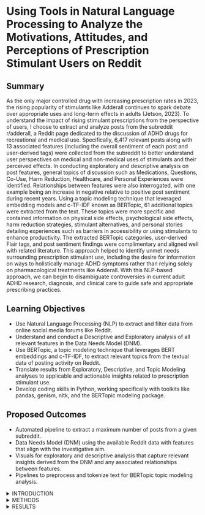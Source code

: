 # Using Tools in Natural Language Processing to Analyze the Motivations, Attitudes, and Perceptions of Prescription Stimulant Users on Reddit

## Summary

As the only major controlled drug with increasing prescription rates in 2023, the rising popularity of stimulants like Adderall continues to spark debate over appropriate uses and long-term effects in adults (Jetson, 2023). To understand the impact of rising stimulant prescriptions from the perspective of users, I choose to extract and analyze posts from the subreddit r/adderall, a Reddit page dedicated to the discussion of ADHD drugs for recreational and medical use. Specifically, 6,417 relevant posts along with 13 associated features (including the overall sentiment of each post and user-derived tags) were collected from the subreddit to better understand user perspectives on medical and non-medical uses of stimulants and their perceived effects. In conducting exploratory and descriptive analysis on post features, general topics of discussion such as Medications, Questions, Co-Use, Harm Reduction, Healthcare, and Personal Experiences were identified. Relationships between features were also interrogated, with one example being an increase in negative relative to positive post sentiment during recent years. Using a topic modeling technique that leveraged embedding models and c-TF-IDF known as BERTopic, 61 additional topics were extracted from the text. These topics were more specific and contained information on physical side effects, psychological side effects, harm reduction strategies, stimulant alternatives, and personal stories detailing experiences such as barriers in accessibility or using stimulants to enhance productivity. The extracted BERTopic categories, user-derived Flair tags, and post sentiment findings were complimentary and aligned well with related literature. This approach helped to identify unmet needs surrounding prescription stimulant use, including the desire for information on ways to holistically manage ADHD symptoms rather than relying solely on pharmacological treatments like Adderall. With this NLP-based approach, we can begin to disambiguate controversies in current adult ADHD research, diagnosis, and clinical care to guide safe and appropriate prescribing practices.

## Learning Objectives

* Use Natural Language Processing (NLP) to extract and filter data from online social media forums like Reddit.
* Understand and conduct a Descriptive and Exploratory analysis of all relevant features in the Data Needs Model (DNM).
* Use BERTopic, a topic modeling technique that leverages BERT embeddings and c-TF-IDF, to extract relevant topics from the textual data of posting activity on Reddit.
* Translate results from Exploratory, Descriptive, and Topic Modeling analyses to applicable and actionable insights related to prescription stimulant use.
* Develop coding skills in Python, working specifically with toolkits like pandas, genism, nltk, and the BERTopic modeling package. 

## Proposed Outcomes

* Automated pipeline to extract a maximum number of posts from a given subreddit.
* Data Needs Model (DNM) using the available Reddit data with features that align with the investigative aim.
* Visuals for exploratory and descriptive analysis that capture relevant insights derived from the DNM and any associated relationships between features. 
* Pipelines to preprocess and tokenize text for BERTopic topic modeling analysis.

<details>

<summary>INTRODUCTION</summary>

With the capacity to stimulate the central nervous system and cause excitation, elevated mood, and increased alertness, prescription stimulant use is expanding. While prescription stimulants can be used to enhance cognitive performance, suppress appetite for weight loss, or alleviate conditions like Attention Deficit Hyperactivity Disorder (ADHD) and narcolepsy, they also have the potential for non-medical use and abuse (Favrod-Coune, 2010). The rise of prescription stimulants for non-medical use is particularly apparent in college settings, where 61.7% report diverting their stimulant prescriptions and 36% believe stimulants like Adderall, are “not harmful” and can “make them smarter” (DeSantis, 2010). Though these accounts along with rising prescription rates have raised some alarm in the wake of a devastating opioid crisis, a protracted controversy surrounding the use and impact of these stimulants remains. On the other side of this debate, studies point to the high efficacy of stimulants when prescribed properly and interpret the rise in prescription rates as correcting for the underdiagnosis of conditions like ADHD (Abdelnour, 2022). Regardless of which interpretation is accurate, it is clear that prescription stimulant use is on the rise, increasing by 70% between 2011 and 2021 (Kim, 2023). 
	To better understand the impact of this rise, information from medical and non-medical users of stimulants is essential. However, since many are reluctant to divulge accounts of non-medical stimulant use due to stigma and legality issues, this kind of data is increasingly difficult to obtain. With surveys reporting the number of non-medical stimulant users on college campuses to be anywhere from 5% to 35%, alternative data sources are needed to help narrow this wide interval (Robitaille, 2018). As a quasi-anonymous and supportive space for users to divulge personal struggles or socially stigmatized experiences, social media sites like Reddit provide one possible solution to this data problem. With a 44% growth since 2020, Reddit has over 52 million daily active users, making it the 9th most popular social media app in the US with over 25% of US adults using the site (Dean, 2023). Reddit’s popularity is due in part to its subreddit structure which allows users to create separate groups known as subreddits based on shared interest or experience. The subreddit “r/adderall” was created on April 3, 2010, and is described as “a subreddit dedicated to discussing ADHD drugs for both recreational and medical uses” (Reddit Metrics, 2018). The explicit reference to both “recreational and medical use” combined with encouragement to post authentic and personally relevant experiences with stimulants provides a rich setting for the collection of insightful data. Furthermore, r/adderall has experienced a huge surge in membership since its creation which parallels the growing rate of stimulant use, rising from 14,960 in 2015 to 115,953 in 2023 (Robitaille, 2018). The personal and largely candid perspectives that posts from this subreddit provide make it an ideal source of information from which to investigate the different perspectives of stimulant users as well as their overall attitude and perception of effects. 
	With the rise of Natural Language Processing (NLP) tools, it is also becoming increasingly possible to extract themes, patterns, and sentiment from large corpora of text in relatively short periods of time. While transformer embeddings and clustering algorithms allow for the unsupervised extraction of relevant topics from unstructured text, tools like Valence Aware Dictionary and sEntiment Reasoner (VADAR) and Linguistic Inquiry and Word Count (LIWC) provide insight into the sentiment associated with each phrase or overall topic. Using NLP tools to uncover major themes, patterns, and sentiments from user activity in the r/adderall subreddit, firsthand perspectives on stimulant use and effects can be extracted to reveal novel insights. In identifying themes and associated sentiments surrounding medical and non-medical use of prescription stimulants, a more comprehensive picture of stimulant use can be created to inform next steps and identify areas requiring further investigation.

### History of Prescription Stimulants & Uses

When looking at the most common medical use cases for prescription stimulants, a study done by the Washington State Department of Health found that nearly 90% of all FDA-approved prescriptions (dispensed from 2012-2022) were used for ADHD treatment. Other medical uses, which together made up around 10% of cases, included sleep-wake disorders like narcolepsy and weight loss (Jetson, 2023). To understand how prescription stimulants became so commonly linked with ADHD, I conducted a brief literature search on reviews examining the history of prescription stimulants in conjunction with ADHD. In the early 1900s, most people did not accept ADHD as an actual disorder, claiming instead that it was an “abnormal defect” of moral control that described “high-grade feeble-minded” children (Martinez-Badia, 2015). However, in 1937, Charles Bradley accidentally discovered the potential use of Benzedrine (one of the first synthesized amphetamine stimulants) upon noticing that, rather than helping with this initial goal to alleviate headaches, it helped children instead with behavior and school performance (Bradley, 1937). Although ADHD was not recognized yet as a disorder (known then as “hyperkinetic impulsivity”), this finding set off the first wave of interest in stimulants, beginning with Adderall’s synthesis in 1960 and continuing with the discovery of Ritalin (the first methylphenidate stimulant) for “emotionally disturbed children” in 1963 (Conners, 1963). In response to the rising popularity of stimulants and their efficacy in alleviating ADHD symptoms, the Diagnostic and Statistical Manual (DSM) partially recognized ADHD for the first time as “disorders of hyperkinetic reaction of childhood or adolescence and organic brain syndrome” (2nd ed.; DSM–II; American Psychiatric Association, 1968). This acknowledgment would spark some of the first controversy around stimulants for the treatment of ADHD, with reports of heavily medicated school children invoking a worried skepticism that culminated in the Comprehensive Drug Abuse Prevention and Control Act of 1971, making stimulants like Ritalin and Adderall Schedule II drugs (Gabay, 2013). As the battle between skeptics and advocates continued, treatment for ADHD has become more and more widespread, although an updated American Academy of Pediatrics (AAP) cautioned that prescription stimulants should be combined “with appropriate management of a child’s environment and curriculum” (Colson, 1997). Since then, several popular prescription stimulants have risen in popularity and are described in more detail in Table 1. 

<img src="images/table1.png?raw=true"/>

While many other medications contain the same active ingredients as those listed in Table 1, this investigation will focus on the four most popular prescription stimulant medications, including Adderall XR, Adderall IR, Vyvanse, and Ritalin. 

### Attention Deficit Hyperactivity Disorder (ADHD)

With ADHD as the driving force behind most stimulant prescriptions, it’s important to understand its prevalence and history within the general population. As a common neurodevelopmental disorder, ADHD occurs in approximately 5-7.2% of children and 2.5-6.7% of adults, serving as a possible precursor to psychiatric conditions like depression anxiety or addiction as well as conditions like obesity (Sibley, 2023; Abdelnour, 2022). Like the rise in stimulant prescriptions, the prevalence of ADHD diagnoses has grown, rising from 6.1% to 10.2% from 1997 to 2016 according to national population surveys (Abdelnour, 2022). While some worry that ADHD is over-diagnosed and consequently over-prescribed, studies have shown that those who struggle with ADHD are helped immensely by prescription stimulants which are effective in up to 70% of cases (Jensen, 2007).

### Research on Adult ADHD

It’s also important to note ADHD’s gradual transition from a childhood and adolescent disorder to a lifelong condition which requires a separate set of treatment protocols given that adult care is very different from pediatric care. Unfortunately, knowledge about and support for research on adult ADHD is lagging with just under 5.5 million in active funding compared to the 42 million in funding for pediatric ADHD. Compared to depression which has only a slightly higher population prevalence than ADHD, research funds for depression are greater by nearly 10-fold (Sibley, 2023). Together, these findings suggest that adult ADHD requires additional research and funding to inform treatment using both pharmacological and non-pharmacological approaches. The growing recognition of ADHD in adults in conjunction with prescription increases raise questions about current adult ADHD research, diagnosis, and clinical care. The development of clinical recommendations for clinicians to better diagnose and treat adults with ADHD as well as guidelines for patients to manage ADHD symptoms will be critical in guiding safe and appropriate prescribing. 

### Non-Medical Uses of Prescription Stimulants

While cases of non-medical prescription stimulant use had prompted some research in the past, a 2016 paper covered by various popular news agencies played a major role in bringing these concerns to light and inspiring additional research. In this paper, emergency room data from 2006-2011 suggested that emergency department visits related to prescription stimulant use in adults increased markedly despite prescription trends remaining the same. Specifically, non-medical use increased by 67% and associated ED visits went up by 156% in adults. Furthermore, the primary source of these stimulants seemed to be coming from friends or relatives, suggesting that prescribed stimulants were often diverted (Chen, 2016). Indeed, many college-age students report diverting prescribed medications, with around half diverting their prescriptions according to one study (Kinnman, 2017). When examining the motivations for these diversions, studies suggest that students tend to overestimate the cognitive benefits of stimulants while underestimating or discounting risks, believing that prescription stimulants are much safer than illicit drugs (Kinnman, 2017; DeSantis, 2010; Lueck, 2020). College students often report using prescription stimulants to help meet specific academic standards and demands, believing stimulants increase concentration and alertness, and also help with studying (Lueck, 2020). There are a few papers that attempted to measure the impact of stimulants on cognitive function and problem-solving capabilities of medically prescribed and non-prescribed participants. In one randomized double-blinded trial conducted on non-prescribed users, researchers found that prescription stimulants increased motivation to perform a given task but often decreased the quality of effort when executing the task (Bowman, 2023). The underestimation of risk combined with conflicting points on the benefits of Adderall for focus motivates the need for a better understanding of user perspective and experience to inform appropriate care.

### Reported Side-Effects of Prescription Stimulants

Compared to cocaine or methamphetamine, the kinetics of amphetamine stimulants are less rewarding because they have a slower rate of reuptake in the brain (Heal, 2013). However, long-term use of stimulants, even when prescribed by a doctor, can lead to tolerance which requires higher or more frequent doses and increases the potential for substance abuse. If addiction to prescription stimulants occurs, a person may be vulnerable to symptoms like fatigue, depression, and sleep problems in the case of withdrawal (National Institute on Drug Abuse, 2018). In 2007, warning labels on prescription stimulant medications for ADHD were also updated to include risks for adverse cardiovascular events and psychiatric symptoms like delusional thinking or mania (U.S Food and Drug Administration, 2011). Indeed, a fair number of articles have reported adverse cardiovascular events, particularly in adults (Lewares, 2023; Tadrous, 2021; Sichilima, 2009; Torres-Acosta, 2020). Adderall XR was even withdrawn from the Canadian market in February of 2005 due to concerns of possible cardiotoxicity and cerebral vascular events in a small number of individuals who had taken the medication (Cheng, 2007). After appealing the decision, the committee concluded it was “biologically plausible” that stimulants increased the risk of adverse cardiovascular events, but methodologically weak analyses and inconclusive proof suggested that it should be reinstated on the market with a revised cautionary label (Kondro, 2005). While there are many side effects associated with these prescription stimulants, the most common include decreased appetite, trouble sleeping, and headaches (Fredriksen, 2014). Depression or anxiety can also result in cases of addiction along with psychosis, anger, paranoia, and gastrointestinal issues. Behavioral therapies can be effective not only in helping people stop abusing stimulants but also in managing ongoing prescription use and associated side effects (National Institute on Drug Abuse, 2018). 

### Recent Trends in Prescription Stimulant Use

Along with a brief history, medical and non-medical uses, and side effects of prescription stimulants, it's important to understand how documented prescription stimulant use has changed over time and whether specific demographic groups are affected. While it is difficult to find data to track the activity of non-medical stimulant users, the CDC analyzed MarketScan commercial claims to describe trends in prescription stimulant fills before and during the COVID-19 pandemic (2016-2021). In their report, the CDC noted that the percentage of enrollees with one or more prescription stimulant fills increased from 3.6% in 2016 to 4.1% in 2021. However, from 2020-2021, the percentage of females aged 15-44 and males aged 25-44 with prescription stimulant fills increased by more than 10% (Danielson, 2023). Since most of these prescriptions were matched with ADHD diagnosis codes, the CDC discussed a few different theories that could explain this phenomenon. The first explanation centered around the historical and incorrect definition of ADHD being a childhood disorder that was more common among boys. Now that ADHD is increasingly being recognized as a lifelong condition that might be underdiagnosed and undertreated in both girls and young adults, these changes may have contributed to the steady rise and spike in stimulant prescriptions during 2021. Another theory emphasizes the COVID-19 pandemic which may have exacerbated ADHD symptoms due to associated stress, depression, and/or anxiety. The increase in prescriptions and diagnoses could also be partially due to the expansion of telehealth services during the COVID-19 pandemic which were given a temporary allowance to prescribe virtually, making it much easier for people to obtain prescription stimulants (Prescribing controlled substances via telehealth, 2023).  In October of 2022, the U.S. Food and Drug Administration (FDA) formally announced a shortage of Adderall with very little explanation and a massive gap in available manufacturing reporting information (Weiss, 2023). This ongoing shortage combined with the 2021 surge in prescription rates and controversy over use cases motivates the need to understand user perspectives surrounding medical and non-medical uses and the impact of prescription stimulants. 

</details>

<details>

<summary>METHODS</summary>

### Data Needs Model

Following a Data Quality (DQ) assessment framework proposed by Diaz et al. (2019), my aim to identify major themes and associated sentiments in the subreddit r/adderall was mapped to an analytical design. Specifically, all extractable measures available through the Reddit API were examined to determine whether they could be used to answer my research question. Based on this analysis, a Data Needs Model (DNM) was developed that incorporated features that were relevant to my investigative aim and defined an ideal dataset. While the process of constructing the DNM was iterative based on the quality and quantity of extracted data, it created a systematic process from which the data could be saved to an accessible tabular format. During the process of defining the DNM, the format was designed to be in 3rd normal form (Tidy Data) which meant that each variable was in one column only, each observation was in its separate row, and related variables could be linked together. The finalized version of the DNM was a single table with each row representing a given post and each column representing the extracted feature of a given post. The name of each feature along with its data type and description is given in Table 2 below.

<img src="images/table2.png?raw=true"/>

The final DNM design given above was produced only after many iterations and some of the included variables were added later after preprocessing. As one example, the “Sentiment” feature was created after data extraction/filtering by applying the VADER sentiment analysis tool in Python to the “Text” feature. The “Rising,” “Top,” “New,” “Controversial,” and “Hot” features on the other hand were all sorting categories required by the Python Reddit API Wrapper (PRAW) to extract posts from the r/adderall subreddit. Figure 1 given below shows the layout of these features on a webpage. 

<img src="images/figure1.png?raw=true"/>

On the right-hand side of Figure 1, a description of the subreddit is posted along with the name of the subreddit (r/adderall), the total number of members (~116,000), and the number of members currently online (66). On the left-hand side of the page, users can view posts and affiliated comments which can be sorted according to the five different sorting categories: top posts, new posts, rising posts, hot posts, and controversial posts. When a user clicks on a given post, they have the option to give the post an “upvote” (like) or a “downvote” (dislike). Posts with a higher ratio of upvotes to downvotes are more likely to become ‘top’, ‘hot’, or ‘rising’ posts while posts with a mixture of upvotes and downvotes are more likely to be labeled as ‘controversial.’ Posts can also be sorted according to the date posted using the ‘new’ filter. While each post has a ‘text’ attribute (a longer description that makes up the main content), Reddit provides an optional feature for posts to be tagged with an attribute known as a Flair. Similar to a hashtag, a flair is a category that the user creates to describe their post. Examples of flairs include Questions, Announcements, Healthcare, or a specific medication (eg Adderall, Ritalin, Vyvanse… etc.). 

Using PRAW, features were extracted from each post based on the DNM requirements and saved to a tabular format using pandas. Because Reddit sets a limit on the number of extractable posts, only the top 1000 posts from each of the five sorting categories (top, rising, hot, controversial, new) were saved. Since subreddits are also monitored by moderators who can remove offensive or unrelated posts, the number of posts extracted from each sorting category was less than 1000 and resulted in a total of 1,992 extracted posts once duplicates were filtered. To more posts for topic analysis, I discovered a keyword search function on the API which I used to extract an additional 5,260 posts by filtering for the maximum number of posts containing the top 1-200 most common dictionary words. In total, this search process resulted in 6,452 posts which were used for further descriptive, exploratory, and BERTopic analyses.

After the data was successfully extracted, descriptive analysis was conducted on each feature to assess data quality, filter any unrelated posts, and iteratively improve the DNM design to inform next steps in topic modeling and sentiment analysis. Using the vaderSentiment SentimentIntensityAnalyzer tool in Python, the overall sentiment was calculated for each post text and added to the DNM as an additional feature (see Table 1). Exploratory analysis was also conducted to interrogate any pertinent relationships between features in the DNM. 

Before performing topic analysis, the text underwent preprocessing which consisted of four major steps: cleaning (to remove punctuation, newline characters, etc.), tokenization (breaking down sentences), removal of stop words, and lemmatization. Once preprocessing was completed, I used a topic modeling Python library known as BERTopic to identify topics from the preprocessed text of posts. Combining both transformer embeddings and clustering model algorithms, BERTopic finds a vector representation for each post (known as an embedding) and then uses UMAP dimensionality reduction to maintain the local and global structure of the data while also reducing dimensionality and clustering embeddings. After assigning each post in the set to a cluster, it then retrieves the topic representation using a class-based TF-IDF (c-TF-IDF) where it selects words with the highest c-TF-IDF score to represent that given topic. While many different tools can be used to perform topic analysis in unstructured textual data, BERTopic was selected because it had significantly more success at identifying semantically relevant topics in social media data than other methods like Latent Dirichlet Allocation (LDA). Its ability to increase the coherence among terms for the same topic while removing irrelevant terms and increase the topic representation by removing synonyms and variations of the same word allows it to perform well on the Reddit dataset. 
Using the default BERTopic model parameters (n_neighbors=15, n_components=5, min_dist=0, metric=’cosine’, random_state=100), a UMAP model and BERTopic model were initiated and run using the preprocessed text of each post. Once major groupings were identified, I compared these results to the themes identified through the ‘Topic’ and ‘Flair’ features and also to the findings gleaned from my review of the literature to ensure proper evaluation. I also read keywords and subsets of posts from each topic to better understand what distinguished a given topic and labeled topics accordingly.

</details>

<details>

<summary>RESULTS</summary>

### Descriptive & Exploratory Analysis

Once the raw data was extracted via DNM specifications and converted to tabular format, each feature was examined, visualized, and filtered. With the aim of understanding and categorizing the experiences of individuals using stimulants for medical and non-medical purposes, some questions that guided the descriptive and exploratory portion of the analysis are listed below.

* How many authors are active in the data and how often do they post? How often do users engage with posts via commenting and how do users react (likes vs dislikes)? Are these reactions correlated with sentiment?
* What are the major categories among posts tagged with user-labeled Flairs? Is there a correlation between specific categories and the number of comments, year, sentiment, or likes/dislikes?

### Flair and Topic Features

The “Flair” feature was important to this analysis because it provided information on the alleged category of the given post. While some posts did not have a Flair tag, posts that did could be analyzed to determine how users chose to categorize the content of their posts. Serving as a partial proxy for a post theme, Flairs were compared to topics identified via BERTopic during evaluation to identify any overlapping topics. The Flair feature also made it easier to identify and filter any posts with categories that were unrelated to the investigative aim. For example, Flairs related to Humor/Entertainment (e.g. Joke, Humor, Dick Measuring Contest, Fuck No) or general posting rules (e.g. Megathread) are irrelevant and were therefore removed, leaving 6,417 out of 6,452 posts remaining. In this filtered set, 670 were not assigned a Flair (labeled as “Other”) while the remaining 5,747 were tagged with 1 out of 30 possible Flair categories created by users. During a qualitative analysis of posts within each Flair category, I discovered that many Flairs were similar to one another and could be combined into a broader category. As one example, the Flairs “Rave,” “Rant,” and “Too Personal” all contained detailed descriptions of user experiences with stimulants, leading me to condense them into a broader topic which I labeled “Personal_Experiences.” After repeating this process for each Flair, I was left with 10 broader categories which were added to the DNM as the “Topic” feature. The relationship between Flairs and Topxics along with the number of posts in each category is given in Table 3. 

<img src="images/table3.png?raw=true"/>

While the Topic and Flair categories help provide a general overview of user discussion, for example, asking questions or inquiring about healthcare, it is difficult to extract insightful information due to the broadness of the categories. Furthermore, the significant number of posts not tagged with Flairs limits the generalizability of topic categories and makes further thematic analysis like BERTopic and dimensionality reduction necessary. Despite these limitations, topics like “Co_Use,” “Harm_Reduction,” “Personal_Experience” “Healthcare,” and “Supplementation” do yield more unique and specific insights into user perspectives. Based on these topics, I concluded that many users are interested in supplementation, are using other substances along with stimulants, have questions and/or comments on healthcare, are eager to tell their personal stories, and are interested in lessening the negative consequences associated with stimulant use. Many posts have also been tagged as questions, suggesting that users are often coming to the site for advice or input. As the Topic category with the most posts, I found the Medication category particularly interesting because it contained so many different references to medications besides Adderall. However, when plotting the frequency of each medication type as shown in Figure 2, I noticed that 6/10 medications were tagged in less than 5 posts (with over half referencing only 1 post), while only 3 medications had a post count over 100. This suggests that, while some users are interested in learning about different brands of stimulants, the majority are interested in Adderall XR, Adderall IR, and Vyvanse.  

<img src="images/figure2.png?raw=true"/>

Since IR (an immediate-release form lasting 5-8 hours) and XR (an extended-release form lasting 10-12 hours) are often interchanged when clinicians are experimenting with prescription doses for a given patient, the distinction between the two makes sense. There is also speculation that, because Adderall IR has a quicker mechanism of action and lasts for a shorter amount of time, it is easier to abuse which would be interesting to check when comparing topics and sentiments between the two groups (Swanson, 2005). The popularity of the “Vyvanse” Flair also makes sense given that Vyvanse uses lisdexamfetamine as a prodrug which means it must get converted to an active form in the body before having any effects, reducing side effects while also lasting for a longer period of time (Goodman, 2010). Vyvanse is also one of the few FDA-approved drugs for the treatment of moderate to severe Binge Eating Disorder (BED) which, given the rise in disordered eating, aligns with current events (Fornaro, 2016). Checking for topics associated with disordered eating in downstream analyses would provide more insight into this hypothesis and will be discussed in later sections. 

### Sorting Category Features (Top, Rising, Controversial, New, Hot)
To understand the distribution of sorting categories among posts, I used Python to count the number of posts that contained every possible combination of sorting categories (with 5 categories, there were 2^5=32 possible combinations). While some posts contained only one sorting category, for example, 160 posts contained the Controversial category only while 26 contained the Top category only, the vast majority (6,318 posts total) contained combinations categories. The most popular of these combinations were posts that were both Rising and Controversial (1,089) and posts that contained all five of the sorting categories (3,675). Since over half contained all five sorting categories, I concluded that this feature may not be the best way to distinguish between the content of posts. However, I did find it interesting that the Controversial category was the most popular sorting category and was commonly combined with the Rising category, indicating that recently popular discussion was often mixed in terms of post reactions and opinions on a given topic. For a detailed breakdown of each combination of categories and post frequencies, see Appendix A.

### Date and Author Features 
To understand the distribution of authors among extracted posts, I was curious to see how many authors had recurrent posting activity, possibly indicating a stronger social network as opposed to one-time comments or questions. Since the number of unique authors in the set of 6,417 posts was 4,546, I concluded that, while some authors posted more than once, the majority of users were one-time posters. For the authors that did post more than once, I plotted the distribution of their posts (shown in Figure 3 below) and found that most authors posting more than once did so 2-4 times (712 authors) while only 71 authors posted over 5 times (though the maximum posts made by one author was 37). 

<img src="images/figure3.png?raw=true"/>

While it would be interesting to construct timelines for authors who did post a significant number of times (say over 20), the main takeaway indicated that the activity was more geared towards quick, one-time interactions between users.  
When looking at the distribution of dates for each post, I hypothesized that the number of posts would increase with the recency of the year due to the higher availability of new posts and Reddit growth. However, while the distribution of posts by year (Figure 4) shows a large and sustained increase in activity after 2015, the most significant peak in activity was the spike in 2020, after which there seems to be a sharp and sustained decrease from 2021-2023.

<img src="images/figure4.png?raw=true"/>

The rise in discussion after 2015 could be due to the increase in publicity after the Chen et al. (2016) study which documented the rise in Adderall-related ER visits and was reported by several popular media sources like NPR. The peak in 2020 is also supported by Reddit growth statistics which document a large jump from 36 million daily active users in 2019-2020 to 52 million in 2020-2021 (Turner, 2022). With the COVID-19 pandemic shutting down most in-person activities, many people spent more time on social media during the lockdown, which may explain the sharp peak in activity (Cho, 2023). Another possible explanation could be the rampant rise in stimulant prescriptions during 2020-2021, reported by the CDC to be 10% from 2020 to 2021 (Danielson, 2023). 

### UpVotes and Sentiment Features 
Since the Upvotes feature measured the ratio of post likes to dislikes while Sentiment quantified the overall positivity, negativity, or neutrality of a given post, both features were helpful in understanding the attitudes of users and could be visualized by Year or by Topic. In looking at the ratio of upvotes to downvotes in each post, the distribution in Figure 5 indicates that the majority contain upvotes only (ratio=1), suggesting that most posts were received well by the subreddit community. However, a small number of posts (around 200) contained mixed ratios of upvotes to downvotes (ratio=0.5-0.6), suggesting that there is some disagreement on the information presented in the subreddit. However, because this number is small compared to the posts with a ratio of 1, I concluded that these posts did not undermine the analysis and could be included in the results. In future work however, it would be interesting to investigate whether posts with a mixed number of upvotes and downvotes discussed different topics, indicating specific points of controversy within the thread.

<img src="images/figure5.png?raw=true"/>

Like the upvote feature, there were significantly more posts with positive sentiment (above 0) than negative sentiment (below 0). However, the spread of sentiment values was much wider than the spread of upvote ratios (Figure 6), and a large portion of posts contained neither positive nor negative leaning sentiment. Since questions and informational posts are often more neutral in terms of sentiment, along with personal stories which tend to include a range of emotional language, this could explain the large number of posts with neutral sentiment. 

<img src="images/figure6.png?raw=true"/>

When looking at the negative and positive sentiment distribution within each Topic category as shown in Figure 7, there do not seem to be any large differences since, for the most part, the ratio of positive to negative sentiment is around 3-1 regardless of the Topic category. However, topics where the ratio is closer to 2-1 were “Personal Experience,” “Harm Reduction,” “Healthcare,” and “Co_Use” suggesting that these topics might have slightly more associated negative sentiment. 

<img src="images/figure7.png?raw=true"/>

Looking at the proportion of negative to positive sentiment by year (Figure 8), I was struck by the fact that the year 2023 had one of the lowest proportions of positive relative to negative sentiment compared to past years. One possible reason for this could be due to the Adderall shortage, first announced by the FDA in the fall of 2022. As the shortage continues over a year later, surveys have indicated that many patients struggle to fill prescriptions, illustrating a direct consequence of the shortage and also a growing black market online (Weiss, 2023). With these relatively new barriers to access, it makes sense that discussion would contain more dissatisfaction and negativity. 

<img src="images/figure8.png?raw=true"/>

### Comments Feature
The final relevant feature aside from the text of the extracted post (explored during BERTopic analysis) was the total number of comments made on a given post. My assumption was that a greater number of comments would indicate greater interest in a given Topic. The distribution of Comments is given in the Figure 9 boxplot and suggests that, while the average total number of comments is only around 18, there is a relatively large number of posts with comments residing far outside the interquartile range and skewing the plot. This large subset of posts with an unusually high number of comments could indicate that the content in these posts sparked particularly prominent discussion and should be investigated further. 

<img src="images/figure9.png?raw=true"/>

### BERTopic Modeling Analysis
Using the BERTopic parameters described in the methods section, 61 topics were extracted from the set of 6,417 posts. Because there is already a feature in the DNM that I have referred to as the Topic feature, I will refer to these topics moving forward as “BERTopic topics” to distinguish between the two. When BERTopic was run on the preprocessed dataset, it generated a set of BERTopic topics where each topic was distinguished by a list of its most relevant terms (Appendix B). For each post, BERTopic generates probabilities of that post belonging to each of the generated BERTopic topics. For example, a post could have a 20% chance of belonging to BERTopic topic 1, a 10% chance of belonging to BERTopic topic 10, and an 80% chance of belonging to BERTopic topic 3. Based on these probabilities, BERTopic selects the most likely candidate which, using the previous example, would be topic 3 (with the highest probability). With this process, some posts were categorized as “outliers” because they did not seem to fit any of the generated topic labels. In the analysis, 2,968 out of the 6,417 posts were never assigned a topic and were therefore considered to be outliers. To investigate this phenomenon, I compared the number of posts in the BERTopic categorized vs uncategorized data to the post frequency for each of the 10 Topic categories. This comparison is given in Figure 10 with blue bars denoting the posts that were categorized into 1 of 61 BERTopic topics and orange bars denoting the posts that were not categorized into any BERTopic topic. 

<img src="images/figure10.png?raw=true"/>

From this plot, we can see that the number of posts in each Topic were comparable between categorized and uncategorized data, suggesting that no Topic category was ignored during the BERTopic analysis. Though the results would be more robust if all posts were categorized, I choose to continue with the analysis of the 3,449 categorized posts in the hopes that I would still be able to extract some specific insights into behavior that might not be otherwise attainable though Flair tags or literature searches.  
For the posts assigned to a BERTopic topic, I wanted to see which BERTopic topics were the largest and also whether any topics were skewed towards positive or negative sentiment. To visualize these properties across all BERTopic topics, I plotted the number of posts assigned to each topic (0-61) and colored each bar by the proportion of sentiment assigned to each post (red for negative and blue for positive), the results of which are shown in Figure 11.

<img src="images/figure11.png?raw=true"/>

The plot above indicates that BERTopic topics are ordered by the number of posts they represent, with BERTopic 0 representing the largest topic by far. While most topics have a roughly equal distribution of positive and negative sentiment, there were a few BERTopics topics with skewed sentiment proportions. BERTopic topics with higher levels of positive sentiment included topics 46, 59, 36, 12, and 13 while BERTopic topics with higher levels of negative sentiment included topics 55, 33, 16, 28, and 30. To understand the general content of these topics, I extracted the top keywords for each topic and recorded them in Table 4 below.

<img src="images/table4.png?raw=true"/>

Based on topic keywords which contained higher proportions of negative sentiment, it seemed like much of this negativity was related to unwanted side effects of Adderall. For example, headaches (topic 30) and dry mouth (topic 16) are both common negative side effects of stimulants. The literature also indicates cases of stimulants causing problems with blood circulation known as the Raynaud phenomenon which is supported by topic 28 (Dextroamphetamine And Amphetamine (Oral Route) Precautions, 2023). The BERTopic topic with the highest level of negative sentiment by far was topic 55 which seems to center around menstrual cycles, suggesting that stimulants may have a negative impact on women's reproductive health. Interestingly, the BERTopic with the highest proportion of positive sentiment centered around tyrosine, an amino acid that some speculate can be an effective alternative treatment for ADHD (Steenbergen, 2015). BERTopic Topic 12 was another positive topic that centered around the discussion of stimulant alternatives, in this case, supplements like magnesium or other vitamins. Other BERTopics Topics with high levels of positive sentiment included those discussing the use of stimulants for productivity (topic 59), the euphoric feelings induced by stimulants (topic 36), and the use of short breaks from stimulants to decrease tolerance (topic 13).
For a list of the top 10 keywords associated with each of the 61 BERTopic Topics, see Appendix C. Because so many topics were extracted, I chose to visualize intertopic distances to see if any overarching themes might relate groups of topics together. Based on these distances as shown in the plot below, I choose to categorize the 61 topics into 10 broader categories which I will refer to as Themes.

<img src="images/figure12.png?raw=true"/>

Within each theme, I manually labeled the set of contributing BERTopic topics to determine whether or not these groupings made sense and could be assigned an overarching label. The results of this manual annotation, including the label for each of the 10 themes along with a more detailed description of the included BERTopic topics are given in Table 5.

<img src="images/table5-1.png?raw=true"/>
<img src="images/table5-2.png?raw=true"/>

While some groupings make sense (e.g. Sleep Theme containing the two topics focusing on posts discussing falling asleep and dreaming on stimulants), there are others I would not have expected to be grouped together. For example, the first Group (General Effects) seemed unnecessarily large and could have been separated instead into “Co-Use,” “Discussion of Stimulant Types,” and “Side Effects.” I was also unsure of why BERTopic topic 31 (co-using with alcohol in Group 3) was not closer to the other topics discussing co-use in Group 1 (e.g. nicotine, caffeine…etc.). One possible reason behind these unexpected groupings could simply be the fact that later BERTopic topics (20-61) are much smaller than earlier topics (1-20) sometimes containing as few as 10 posts. Because these later topics refer to such a small number of posts, their content may be less relevant and should be considered with greater skepticism. 
To compare BERTopic topics with Topic feature categories, I visualized the distribution of BERTopic topics colored by the ten possible Topic categories (Figure 13) as shown below.

<img src="images/figure13.png?raw=true"/>

One group of topics that stood out from this plot were topics 6, 32, and 35 since most of their posts were also tagged with the Healthcare Topic category. When checking the keywords for these topics (see Appendix B), all three seemed to touch on a specific detail of obtaining prescription stimulants through the healthcare system. For example, while topic 6 focused on obtaining refills, topic 32 discussed costs and insurance coverage while topic 35 centered around the types of healthcare prescribers. The three topics also clustered together in the intertopic distance map (Figure 11) to form Group 6 which I labeled as the “Healthcare” Theme based on keywords and associated posts. The alignment of the Healthcare Topic category with specific BERTopics topics suggests that BERTopic assigned posts correctly and with semantic relevance. Posts with the Supplementation Topic category were also concentrated specifically in topics 12, 46, and 61 which, from looking at top keywords, contain words like magnesium, vitamin, supplement, oxide, cytomel, tyrosine, and arginine. Since most of these keywords are related to various forms of supplementation, I concluded that these topics also align well with the relevant Topic category (Supplementation). While the Medication Topic category was high in topic 0 which makes sense considering that topic 0 was centered specifically around the use of Vyvanse, I was surprised at how many BERTopic topics contained posts tagged with the Co-Use. Since only 243 of 5,747 tagged posts were tagged specifically with the Co-Use category (Table 3), its heavy representation in BERTopic categorized posts suggests the importance of co-use as a relevant theme in the data. 

</details>


